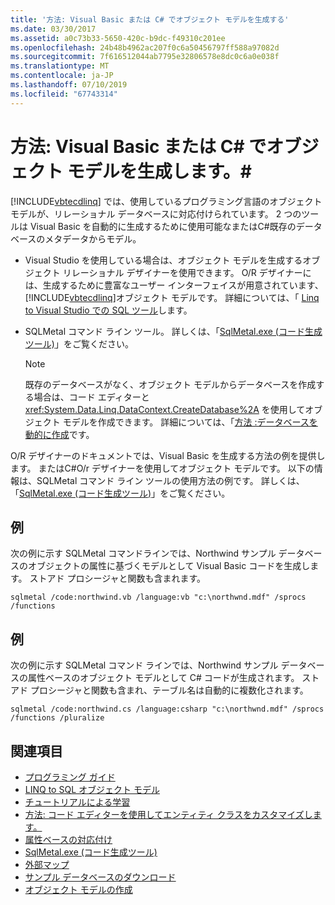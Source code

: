 ```yaml
---
title: '方法: Visual Basic または C# でオブジェクト モデルを生成する'
ms.date: 03/30/2017
ms.assetid: a0c73b33-5650-420c-b9dc-f49310c201ee
ms.openlocfilehash: 24b48b4962ac207f0c6a50456797ff588a97082d
ms.sourcegitcommit: 7f616512044ab7795e32806578e8dc0c6a0e038f
ms.translationtype: MT
ms.contentlocale: ja-JP
ms.lasthandoff: 07/10/2019
ms.locfileid: "67743314"
---
```

# <a name="how-to-generate-the-object-model-in-visual-basic-or-c"></a>方法: Visual Basic または C# でオブジェクト モデルを生成します。\#
[!INCLUDE[vbtecdlinq](../../../../../../includes/vbtecdlinq-md.md)] では、使用しているプログラミング言語のオブジェクト モデルが、リレーショナル データベースに対応付けられています。 2 つのツールは Visual Basic を自動的に生成するために使用可能なまたはC#既存のデータベースのメタデータからモデル。  
  
- Visual Studio を使用している場合は、オブジェクト モデルを生成するオブジェクト リレーショナル デザイナーを使用できます。 O/R デザイナーには、生成するために豊富なユーザー インターフェイスが用意されています、[!INCLUDE[vbtecdlinq](../../../../../../includes/vbtecdlinq-md.md)]オブジェクト モデルです。 詳細については、「 [Linq to Visual Studio での SQL ツール](https://docs.microsoft.com/visualstudio/data-tools/linq-to-sql-tools-in-visual-studio2)します。
  
- SQLMetal コマンド ライン ツール。 詳しくは、「[SqlMetal.exe (コード生成ツール)](../../../../../../docs/framework/tools/sqlmetal-exe-code-generation-tool.md)」をご覧ください。  
  
    > [!NOTE]
    >  既存のデータベースがなく、オブジェクト モデルからデータベースを作成する場合は、コード エディターと <xref:System.Data.Linq.DataContext.CreateDatabase%2A> を使用してオブジェクト モデルを作成できます。 詳細については、「[方法 :データベースを動的に作成](../../../../../../docs/framework/data/adonet/sql/linq/how-to-dynamically-create-a-database.md)です。  
  
 O/R デザイナーのドキュメントでは、Visual Basic を生成する方法の例を提供します。 またはC#O/r デザイナーを使用してオブジェクト モデルです。 以下の情報は、SQLMetal コマンド ライン ツールの使用方法の例です。 詳しくは、「[SqlMetal.exe (コード生成ツール)](../../../../../../docs/framework/tools/sqlmetal-exe-code-generation-tool.md)」をご覧ください。  
  
## <a name="example"></a>例  
 次の例に示す SQLMetal コマンドラインでは、Northwind サンプル データベースのオブジェクトの属性に基づくモデルとして Visual Basic コードを生成します。 ストアド プロシージャと関数も含まれます。  
  
```  
sqlmetal /code:northwind.vb /language:vb "c:\northwnd.mdf" /sprocs /functions  
```  
  
## <a name="example"></a>例  
 次の例に示す SQLMetal コマンド ラインでは、Northwind サンプル データベースの属性ベースのオブジェクト モデルとして C# コードが生成されます。 ストアド プロシージャと関数も含まれ、テーブル名は自動的に複数化されます。  
  
```  
sqlmetal /code:northwind.cs /language:csharp "c:\northwnd.mdf" /sprocs /functions /pluralize  
```  
  
## <a name="see-also"></a>関連項目

- [プログラミング ガイド](../../../../../../docs/framework/data/adonet/sql/linq/programming-guide.md)
- [LINQ to SQL オブジェクト モデル](../../../../../../docs/framework/data/adonet/sql/linq/the-linq-to-sql-object-model.md)
- [チュートリアルによる学習](../../../../../../docs/framework/data/adonet/sql/linq/learning-by-walkthroughs.md)
- [方法: コード エディターを使用してエンティティ クラスをカスタマイズします。](../../../../../../docs/framework/data/adonet/sql/linq/how-to-customize-entity-classes-by-using-the-code-editor.md)
- [属性ベースの対応付け](../../../../../../docs/framework/data/adonet/sql/linq/attribute-based-mapping.md)
- [SqlMetal.exe (コード生成ツール)](../../../../../../docs/framework/tools/sqlmetal-exe-code-generation-tool.md)
- [外部マップ](../../../../../../docs/framework/data/adonet/sql/linq/external-mapping.md)
- [サンプル データベースのダウンロード](../../../../../../docs/framework/data/adonet/sql/linq/downloading-sample-databases.md)
- [オブジェクト モデルの作成](../../../../../../docs/framework/data/adonet/sql/linq/creating-the-object-model.md)
